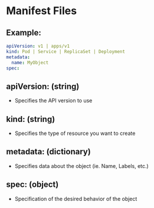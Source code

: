 # Manifest Files

## Example:
```yaml
apiVersion: v1 | apps/v1
kind: Pod | Service | ReplicaSet | Deployment
metadata:
  name: MyObject
spec:
```

## apiVersion: (string)
- Specifies the API version to use

## kind: (string)
- Specifies the type of resource you want to create

## metadata: (dictionary)
- Specifies data about the object (ie. Name, Labels, etc.)

## spec: (object)
- Specification of the desired behavior of the object

